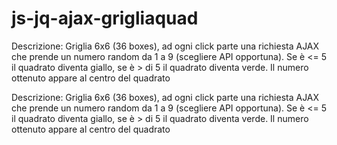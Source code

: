 # js-jq-ajax-grigliaquad
Descrizione: Griglia 6x6 (36 boxes), ad ogni click parte una richiesta AJAX che prende un numero random da 1 a 9 (scegliere API opportuna). Se è &lt;= 5 il quadrato diventa giallo, se è > di 5 il quadrato diventa verde. Il numero ottenuto appare al centro del quadrato

Descrizione:
Griglia 6x6 (36 boxes), ad ogni click parte una richiesta AJAX che prende un numero random da 1 a 9 (scegliere API opportuna).
Se è <= 5 il quadrato diventa giallo, se è > di 5 il quadrato diventa verde.
Il numero ottenuto appare al centro del quadrato
